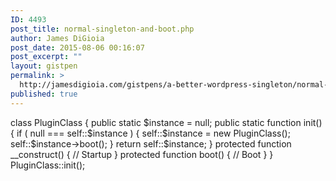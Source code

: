 ```yaml
---
ID: 4493
post_title: normal-singleton-and-boot.php
author: James DiGioia
post_date: 2015-08-06 00:16:07
post_excerpt: ""
layout: gistpen
permalink: >
  http://jamesdigioia.com/gistpens/a-better-wordpress-singleton/normal-singleton-and-boot-php/
published: true
---
```

class PluginClass { public static $instance = null; public static function init() { if ( null === self::$instance ) { self::$instance = new PluginClass(); self::$instance->boot(); } return self::$instance; } protected function __construct() { // Startup } protected function boot() { // Boot } } PluginClass::init();